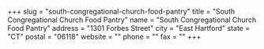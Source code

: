 +++
slug = "south-congregational-church-food-pantry"
title = "South Congregational Church Food Pantry"
name = "South Congregational Church Food Pantry"
address = "1301 Forbes Street"
city = "East Hartford"
state = "CT"
postal = "06118"
website = ""
phone = ""
fax = ""
+++
